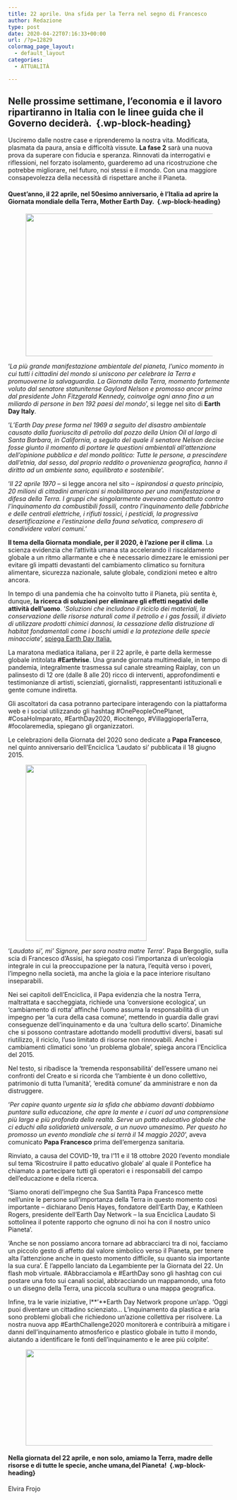```yaml
---
title: 22 aprile. Una sfida per la Terra nel segno di Francesco
author: Redazione
type: post
date: 2020-04-22T07:16:33+00:00
url: /?p=12829
colormag_page_layout:
  - default_layout
categories:
  - ATTUALITÀ

---
```

## Nelle prossime settimane, l’economia e il lavoro ripartiranno in Italia con le linee guida che il Governo deciderà.&nbsp; {.wp-block-heading}

Usciremo dalle nostre case e riprenderemo la nostra vita. Modificata, plasmata da paura, ansia e difficoltà vissute. **La fase 2** sarà una nuova prova da superare con fiducia e speranza. Rinnovati da interrogativi e riflessioni, nel forzato isolamento, guarderemo ad una ricostruzione che potrebbe migliorare, nel futuro, noi stessi e il mondo. Con una maggiore consapevolezza della necessità di rispettare anche il Pianeta.

#### Quest’anno, il 22 aprile, nel 50esimo anniversario, è l&#8217;Italia ad aprire la Giornata mondiale della Terra, Mother Earth Day.&nbsp; {.wp-block-heading}

<div class="wp-block-image">
  <figure class="aligncenter size-large is-resized"><img decoding="async" loading="lazy" src="https://progressonline.it/wp-content/uploads/2020/04/international-space-station-1176518_1280-1024x681.jpg" alt="" class="wp-image-12831" width="487" height="323" /></figure>
</div>

‘_La più grande manifestazione ambientale del pianeta, l’unico momento in cui tutti i cittadini del mondo si uniscono per celebrare la Terra e promuoverne la salvaguardia. La Giornata della Terra, momento fortemente voluto dal senatore statunitense Gaylord Nelson e promosso ancor prima dal presidente John Fitzgerald Kennedy, coinvolge ogni anno fino a un miliardo di persone in ben 192 paesi del mondo_’, si legge nel sito di **Earth Day Italy**.

‘_L&#8217;Earth Day prese forma nel 1969 a seguito del disastro ambientale causato dalla fuoriuscita di petrolio dal pozzo della Union Oil al largo di Santa Barbara, in California, a seguito del quale il senatore Nelson decise fosse giunto il momento di portare le questioni ambientali all&#8217;attenzione dell&#8217;opinione pubblica e del mondo politico: Tutte le persone, a prescindere dall&#8217;etnia, dal sesso, dal proprio reddito o provenienza geografica, hanno il diritto ad un ambiente sano, equilibrato e sostenibile_’.

‘_Il 22 aprile 1970_ &#8211; si legge ancora nel sito &#8211; _ispirandosi a questo principio, 20 milioni di cittadini americani si mobilitarono per una manifestazione a difesa della Terra. I gruppi che singolarmente avevano combattuto contro l&#8217;inquinamento da combustibili fossili, contro l&#8217;inquinamento delle fabbriche e delle centrali elettriche, i rifiuti tossici, i pesticidi, la progressiva desertificazione e l&#8217;estinzione della fauna selvatica, compresero di condividere valori comuni._’

**Il tema della Giornata mondiale, per il 2020, è l’azione per il clima**. La scienza evidenzia che l’attività umana sta accelerando il riscaldamento globale a un ritmo allarmante e che è necessario dimezzare le emissioni per evitare gli impatti devastanti del cambiamento climatico su fornitura alimentare, sicurezza nazionale, salute globale, condizioni meteo e altro ancora.

In tempo di una pandemia che ha coinvolto tutto il Pianeta, più sentita è, dunque, **la ricerca di soluzioni per eliminare gli effetti negativi delle attività dell’uomo**. ‘_Soluzioni che includono il riciclo dei materiali, la conservazione delle risorse naturali come il petrolio e i gas fossili, il divieto di utilizzare prodotti chimici dannosi, la cessazione della distruzione di habitat fondamentali come i boschi umidi e la protezione delle specie minacciate_’, [spiega Earth Day Italia.][1]

La maratona mediatica italiana, per il 22 aprile, è parte della kermesse globale intitolata **#Earthrise**. Una grande giornata multimediale, in tempo di pandemia, integralmente trasmessa sul canale streaming Raiplay, con un palinsesto di 12 ore (dalle 8 alle 20) ricco di interventi, approfondimenti e testimonianze di artisti, scienziati, giornalisti, rappresentanti istituzionali e gente comune indiretta.

Gli ascoltatori da casa potranno partecipare interagendo con la piattaforma web e i social utilizzando gli hashtag #OnePeopleOnePlanet, #CosaHoImparato, #EarthDay2020, #iocitengo, #VillaggioperlaTerra, #focolaremedia, spiegano gli organizzatori.

Le celebrazioni della Giornata del 2020 sono dedicate a **Papa Francesco**, nel quinto anniversario dell&#8217;Enciclica ‘Laudato sì’ pubblicata il 18 giugno 2015.&nbsp;

<div class="wp-block-image">
  <figure class="alignleft size-large is-resized"><img decoding="async" loading="lazy" src="https://progressonline.it/wp-content/uploads/2020/03/pope-francis-2707203_640.jpg" alt="" class="wp-image-12714" width="274" height="399" /></figure>
</div>

‘_Laudato si’, mi’ Signore, per sora nostra matre Terra’._ Papa Bergoglio, sulla scia di Francesco d’Assisi, ha spiegato così l’importanza di un’ecologia integrale in cui la preoccupazione per la natura, l’equità verso i poveri, l’impegno nella società, ma anche la gioia e la pace interiore risultano inseparabili.&nbsp;

Nei sei capitoli dell’Enciclica, il Papa evidenzia che la nostra Terra, maltrattata e saccheggiata, richiede una ‘conversione ecologica’, un ‘cambiamento di rotta’ affinché l’uomo assuma la responsabilità di un impegno per ‘la cura della casa comune’, mettendo in guardia dalle gravi conseguenze dell’inquinamento e da una ‘cultura dello scarto’. Dinamiche che si possono contrastare adottando modelli produttivi diversi, basati sul riutilizzo, il riciclo, l’uso limitato di risorse non rinnovabili. Anche i cambiamenti climatici sono ‘un problema globale’, spiega ancora l’Enciclica del 2015.

Nel testo, si ribadisce la ‘tremenda responsabilità’ dell’essere umano nei confronti del Creato e si ricorda che ‘l’ambiente è un dono collettivo, patrimonio di tutta l’umanità’, ‘eredità comune’ da amministrare e non da distruggere.&nbsp;

‘_Per capire quanto urgente sia la sfida che abbiamo davanti dobbiamo puntare sulla educazione, che apre la mente e i cuori ad una comprensione più larga e più profonda della realtà. Serve un patto educativo globale che ci educhi alla solidarietà universale, a un nuovo umanesimo. Per questo ho promosso un evento mondiale che si terrà il 14 maggio 2020_’, aveva comunicato **Papa Francesco** prima dell’emergenza sanitaria.&nbsp;

Rinviato, a causa del COVID-19, tra l’11 e il 18 ottobre 2020 l&#8217;evento mondiale sul tema ‘Ricostruire il patto educativo globale’ al quale il Pontefice ha chiamato a partecipare tutti gli operatori e i responsabili del campo dell’educazione e della ricerca.

‘Siamo onorati dell&#8217;impegno che Sua Santità Papa Francesco mette nell&#8217;unire le persone sull&#8217;importanza della Terra in questo momento così importante &#8211; dichiarano Denis Hayes, fondatore dell&#8217;Earth Day, e Kathleen Rogers, presidente dell&#8217;Earth Day Network &#8211; la sua Enciclica Laudato Sì sottolinea il potente rapporto che ognuno di noi ha con il nostro unico Pianeta’.

‘Anche se non possiamo ancora tornare ad abbracciarci tra di noi, facciamo un piccolo gesto di affetto dal valore simbolico verso il Pianeta, per tenere alta l&#8217;attenzione anche in questo momento difficile, su quanto sia importante la sua cura’. È l&#8217;appello lanciato da Legambiente per la Giornata del 22. Un flash mob virtuale. #Abbracciamola e #EarthDay sono gli hashtag con cui postare una foto sui canali social, abbracciando un mappamondo, una foto o un disegno della Terra, una piccola scultura o una mappa geografica.

Infine, tra le varie iniziative, l**’**Earth Day Network propone un’app. ‘Oggi puoi diventare un cittadino scienziato… L’inquinamento da plastica e aria sono problemi globali che richiedono un’azione collettiva per risolvere. ⁣La nostra nuova app #EarthChallenge2020 monitorerà e contribuirà a mitigare i danni dell’inquinamento atmosferico e plastico globale in tutto il mondo, aiutando a identificare le fonti dell’inquinamento e le aree più colpite’. ⁣

<div class="wp-block-image">
  <figure class="aligncenter size-large is-resized"><img decoding="async" loading="lazy" src="https://progressonline.it/wp-content/uploads/2020/04/sunrise-1756274_1280-1024x512.jpg" alt="" class="wp-image-12830" width="436" height="218" /></figure>
</div>

#### Nella giornata del 22 aprile, e non solo, amiamo la Terra, madre delle risorse e di tutte le specie, anche umana,del Pianeta!&nbsp; {.wp-block-heading}

Elvira Frojo

 [1]: http://www.earthdayitalia.org/CELEBRAZIONI/Earth-Day-Giornata-Mondiale-della-Terra-50-anniversario